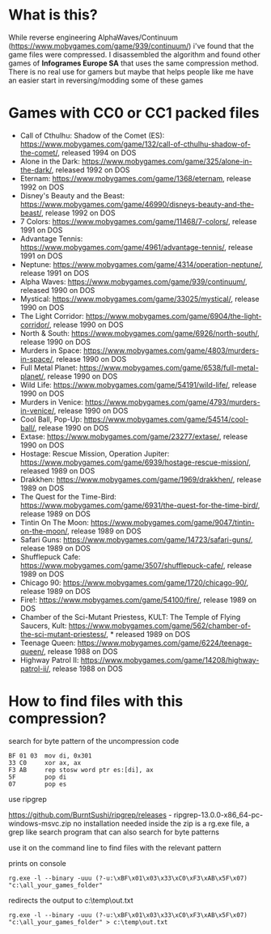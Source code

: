 # What is this?

While reverse engineering AlphaWaves/Continuum (https://www.mobygames.com/game/939/continuum/) i've found that the game files were compressed.
I disassembled the algorithm and found other games of **Infogrames Europe SA** that uses the same compression method.
There is no real use for gamers but maybe that helps people like me have an easier start in reversing/modding some of these games

# Games with CC0 or CC1 packed files

* Call of Cthulhu: Shadow of the Comet (ES): https://www.mobygames.com/game/132/call-of-cthulhu-shadow-of-the-comet/, released 1994 on DOS
* Alone in the Dark: https://www.mobygames.com/game/325/alone-in-the-dark/, released 1992 on DOS
* Eternam: https://www.mobygames.com/game/1368/eternam, release 1992 on DOS
* Disney's Beauty and the Beast: https://www.mobygames.com/game/46990/disneys-beauty-and-the-beast/, release 1992 on DOS  
* 7 Colors: https://www.mobygames.com/game/11468/7-colors/, release 1991 on DOS
* Advantage Tennis: https://www.mobygames.com/game/4961/advantage-tennis/, release 1991 on DOS 
* Neptune: https://www.mobygames.com/game/4314/operation-neptune/, release 1991 on DOS
* Alpha Waves: https://www.mobygames.com/game/939/continuum/, released 1990 on DOS
* Mystical: https://www.mobygames.com/game/33025/mystical/, release 1990 on DOS
* The Light Corridor: https://www.mobygames.com/game/6904/the-light-corridor/, release 1990 on DOS
* North & South: https://www.mobygames.com/game/6926/north-south/, release 1990 on DOS
* Murders in Space: https://www.mobygames.com/game/4803/murders-in-space/, release 1990 on DOS
* Full Metal Planet: https://www.mobygames.com/game/6538/full-metal-planet/, release 1990 on DOS
* Wild Life: https://www.mobygames.com/game/54191/wild-life/, release 1990 on DOS
* Murders in Venice: https://www.mobygames.com/game/4793/murders-in-venice/, release 1990 on DOS
* Cool Ball, Pop-Up: https://www.mobygames.com/game/54514/cool-ball/, release 1990 on DOS
* Extase: https://www.mobygames.com/game/23277/extase/, release 1990 on DOS 
* Hostage: Rescue Mission, Operation Jupiter: https://www.mobygames.com/game/6939/hostage-rescue-mission/, released 1989 on DOS
* Drakkhen: https://www.mobygames.com/game/1969/drakkhen/, release 1989 on DOS
* The Quest for the Time-Bird: https://www.mobygames.com/game/6931/the-quest-for-the-time-bird/, release 1989 on DOS
* Tintin On The Moon: https://www.mobygames.com/game/9047/tintin-on-the-moon/, release 1989 on DOS
* Safari Guns: https://www.mobygames.com/game/14723/safari-guns/, release 1989 on DOS
* Shufflepuck Cafe: https://www.mobygames.com/game/3507/shufflepuck-cafe/, release 1989 on DOS
* Chicago 90: https://www.mobygames.com/game/1720/chicago-90/, release 1989 on DOS 
* Fire!: https://www.mobygames.com/game/54100/fire/, release 1989 on DOS
* Chamber of the Sci-Mutant Priestess, KULT: The Temple of Flying Saucers, Kult: https://www.mobygames.com/game/562/chamber-of-the-sci-mutant-priestess/, * released 1989 on DOS
* Teenage Queen: https://www.mobygames.com/game/6224/teenage-queen/, release 1988 on DOS
* Highway Patrol II: https://www.mobygames.com/game/14208/highway-patrol-ii/, release 1988 on DOS

# How to find files with this compression?

search for byte pattern of the uncompression code

```
BF 01 03  mov di, 0x301
33 C0     xor ax, ax
F3 AB     rep stosw word ptr es:[di], ax
5F        pop di
07        pop es
```

use ripgrep

https://github.com/BurntSushi/ripgrep/releases - ripgrep-13.0.0-x86_64-pc-windows-msvc.zip no installation needed
inside the zip is a rg.exe file, a grep like search program that can also search for byte patterns

use it on the command line to find files with the relevant pattern

prints on console
```
rg.exe -l --binary -uuu (?-u:\xBF\x01\x03\x33\xC0\xF3\xAB\x5F\x07) "c:\all_your_games_folder"
```
redirects the output to c:\temp\out.txt

```
rg.exe -l --binary -uuu (?-u:\xBF\x01\x03\x33\xC0\xF3\xAB\x5F\x07) "c:\all_your_games_folder" > c:\temp\out.txt
```

